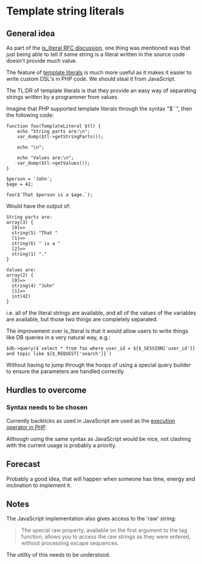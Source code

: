 # Template string literals

## General idea

As part of the [is_literal RFC discussion](https://wiki.php.net/rfc/is_literal), one thing was mentioned was that just being able to tell if some string is a literal written in the source code doesn't provide much value.

The feature of [template literals](https://developer.mozilla.org/en-US/docs/Web/JavaScript/Reference/Template_literals) is much more useful as it makes it easier to write custom DSL's in PHP code. We should steal it from JavaScript.

The TL:DR of template literals is that they provide an easy way of separating strings written by a programmer from values.

Imagine that PHP supported template literals through the syntax "$\`\`", then the following code:

```
function foo(TemplateLiteral $tl) {
    echo "String parts are:\n";
    var_dump($tl->getStringParts());

    echo "\n";

    echo "Values are:\n";
    var_dump($tl->getValues());
}

$person = 'John';
$age = 42;

foo($`That $person is a $age.`);

```

Would have the output of:

```
String parts are:
array(3) {
  [0]=>
  string(5) "That "
  [1]=>
  string(6) " is a "
  [2]=>
  string(1) "."
}

Values are:
array(2) {
  [0]=>
  string(4) "John"
  [1]=>
  int(42)
}
```

i.e. all of the literal strings are available, and all of the values of the variables are available, but those two things are completely separated.


The improvement over is_literal is that it would allow users to write things like DB queries in a very natural way, e.g.:

```
$db->query($`select * from foo where user_id = ${$_SESSION['user_id']} and topic like ${$_REQUEST['search']}`)
```

Without having to jump through the hoops of using a special query builder to ensure the parameters are handled correctly.


## Hurdles to overcome

### Syntax needs to be chosen

Currently backticks as used in JavaScript are used as the [execution operator in PHP](https://www.php.net/manual/en/language.operators.execution.php).

Although using the same syntax as JavaScript would be nice, not clashing with the current usage is probably a priority.


## Forecast

Probably a good idea, that will happen when someone has time, energy and inclination to implement it.

## Notes

The JavaScript implementation also gives access to the 'raw' string:

> The special raw property, available on the first argument to
> the tag function, allows you to access the raw strings as they
> were entered, without processing escape sequences.

The utility of this needs to be understood.
